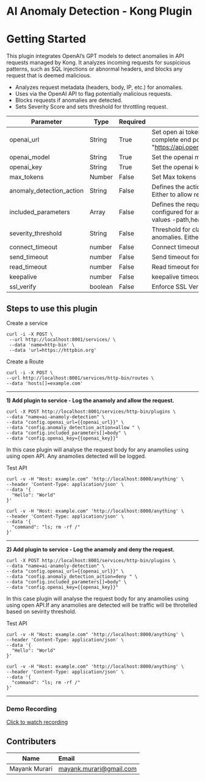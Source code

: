 # AI Anomaly Detection - Kong Plugin

# Getting Started

This plugin integrates OpenAI’s GPT models to detect anomalies in API requests managed by Kong. It analyzes incoming requests for suspicious patterns, such as SQL injections or abnormal headers, and blocks any request that is deemed malicious.

* Analyzes request metadata (headers, body, IP, etc.) for anomalies.
* Uses via the OpenAI API to flag potentially malicious requests.
* Blocks requests if anomalies are detected.
* Sets Severity Score and sets threshold for throttling request. 


| Parameter      | Type |Required|Description |
| ----------- | ----------- |----------- |----------------------- |
| openai_url      | String       |True | Set open ai token endpoint, provide the complete end point Ex : "https://api.openai.com/v1/chat/completion"
| openai_model   | String        |True | Set the openai model
| openai_key   | String        | True | Set the openai key
| max_tokens   | Number        |False | Set Max tokens
| anomaly_detection_action   | String        |False | Defines the action on anamoly detection. Either to allow request or deny it.
| included_parameters   | Array      |False | Defines the request parametrs to be configured for  anomaly detection. Allowed values -path,headers,body, method,ip
| severity_threshold   | String      |False | Threshold for classifying requests as anomalies. Either to allow request or deny it.
| connect_timeout   | number        |False | Connect timeout for Open AI Host
| send_timeout   | number        |False | Send timeout for Open AI Host
| read_timeout   | number        |False | Read timeout for Open AI Host
| keepalive   | number        |False | keepalive timeout for Open AI Host
| ssl_verify   | boolean        |False | Enforce SSL Verification

Steps to use this plugin
---

Create a service

```
curl -i -X POST \
 --url http://localhost:8001/services/ \
 --data 'name=http-bin' \
 --data 'url=https://httpbin.org'
 ```
 
 Create a Route
 
 ```
 curl -i -X POST \
 --url http://localhost:8001/services/http-bin/routes \
 --data 'hosts[]=example.com' 
 ```

---
 **1) Add plugin to service - Log the anamoly and allow the request.**
 
 ```
 curl -X POST http://localhost:8001/services/http-bin/plugins \
--data "name=ai-anamoly-detection" \
--data "config.openai_url={{openai_url}}" \
--data "config.anomaly_detection_action=allow " \
--data "config.included_parameters[]=body" \
--data "config.openai_key={{openai_key}}"  
```

In this case plugin will analyse the request body for any anamolies using using open API. Any anamolies detected will be logged.

Test API

```
curl -v -H "Host: example.com" 'http://localhost:8000/anything' \
--header 'Content-Type: application/json' \
--data '{
  "Hello": "World"
}'
```
```
curl -v -H "Host: example.com" 'http://localhost:8000/anything' \
--header 'Content-Type: application/json' \
--data '{
  "command": "ls; rm -rf /"
}'
```
---
 **2) Add plugin to service - Log the anamoly and deny the request.**
  ```
 curl -X POST http://localhost:8001/services/http-bin/plugins \
--data "name=ai-anamoly-detection" \
--data "config.openai_url={{openai_url}}" \
--data "config.anomaly_detection_action=deny " \
--data "config.included_parameters[]=body" \
--data "config.openai_key={{openai_key}}"  
```

In this case plugin will analyse the request body for any anamolies using using open API.If any anamolies are detected will be traffic will be throtelled based on sevirity threshold.

Test API

```
curl -v -H "Host: example.com" 'http://localhost:8000/anything' \
--header 'Content-Type: application/json' \
--data '{
  "Hello": "World"
}'
```
```
curl -v -H "Host: example.com" 'http://localhost:8000/anything' \
--header 'Content-Type: application/json' \
--data '{
  "command": "ls; rm -rf /"
}'
```
---

### Demo Recording

[Click to watch recording](https://drive.google.com/file/d/1FsHXRfl-hdJxGORd1h0TEttaXvxFiFh2/view?usp=sharing)


Contributers
---

| Name               | Email           
| -------------      |:-------------
| Mayank Murari      | mayank.murari@gmail.com 



 
